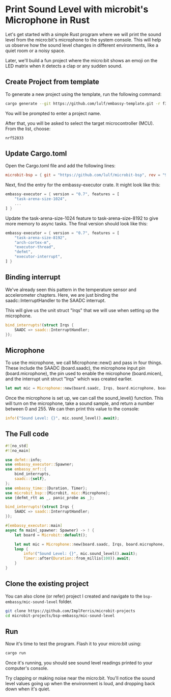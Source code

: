 # Print Sound Level with microbit's Microphone in Rust

Let's get started with a simple Rust program where we will print the sound level from the micro:bit's microphone to the system console. This will help us observe how the sound level changes in different environments, like a quiet room or a noisy space.

Later, we'll build a fun project where the micro:bit shows an emoji on the LED matrix when it detects a clap or any sudden sound.

## Create Project from template
To generate a new project using the template, run the following command:

```sh
cargo generate --git https://github.com/lulf/embassy-template.git -r f3179dc
```

You will be prompted to enter a project name.

After that, you will be asked to select the target microcontroller (MCU). From the list, choose:
```
nrf52833
```

## Update Cargo.toml

Open the Cargo.toml file and add the following lines:

```toml
microbit-bsp = { git = "https://github.com/lulf/microbit-bsp", rev = "9c7d52e" }
```

Next, find the entry for the embassy-executor crate. It might look like this:
```rust
embassy-executor = { version = "0.7", features = [
    "task-arena-size-1024",
    ...
] }
```

Update the task-arena-size-1024 feature to task-arena-size-8192 to give more memory to async tasks. The final version should look like this:

```rust
embassy-executor = { version = "0.7", features = [
    "task-arena-size-8192",
    "arch-cortex-m",
    "executor-thread",
    "defmt",
    "executor-interrupt",
] }
```

## Binding interrupt

We've already seen this pattern in the temperature sensor and accelerometer chapters. Here, we are just binding the saadc::InterruptHandler to the SAADC interrupt.

This will give us the unit struct "Irqs" that we will use when setting up the microphone.

```rust
bind_interrupts!(struct Irqs {
    SAADC => saadc::InterruptHandler;
});
```

## Microphone

To use the microphone, we call Microphone::new() and pass in four things. These include the SAADC (board.saadc), the microphone input pin (board.microphone), the pin used to enable the microphone (board.micen), and the interrupt unit struct "Irqs" which was created earlier.

```rust
let mut mic = Microphone::new(board.saadc, Irqs, board.microphone, board.micen);
```

Once the microphone is set up, we can call the sound_level() function. This will turn on the microphone, take a sound sample, and return a number between 0 and 255. We can then print this value to the console:

```rust
info!("Sound Level: {}", mic.sound_level().await);
```

## The Full code
```rust
#![no_std]
#![no_main]

use defmt::info;
use embassy_executor::Spawner;
use embassy_nrf::{
    bind_interrupts,
    saadc::{self},
};
use embassy_time::{Duration, Timer};
use microbit_bsp::{Microbit, mic::Microphone};
use {defmt_rtt as _, panic_probe as _};

bind_interrupts!(struct Irqs {
    SAADC => saadc::InterruptHandler;
});

#[embassy_executor::main]
async fn main(_spawner: Spawner) -> ! {
    let board = Microbit::default();

    let mut mic = Microphone::new(board.saadc, Irqs, board.microphone, board.micen);
    loop {
        info!("Sound Level: {}", mic.sound_level().await);
        Timer::after(Duration::from_millis(100)).await;
    }
}
```


## Clone the existing project
You can also clone (or refer) project I created and navigate to the `bsp-embassy/mic-sound-level` folder.

```sh
git clone https://github.com/ImplFerris/microbit-projects
cd microbit-projects/bsp-embassy/mic-sound-level
```


## Run

Now it's time to test the program. Flash it to your micro:bit using:

```sh
cargo run
```
Once it's running, you should see sound level readings printed to your computer's console.

Try clapping or making noise near the micro:bit. You'll notice the sound level values going up when the environment is loud, and dropping back down when it's quiet.
